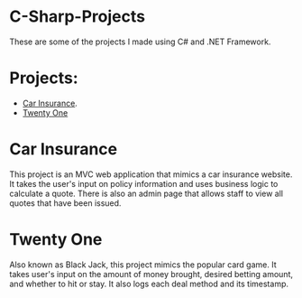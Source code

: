 # C-Sharp-Projects
These are some of the projects I made using C# and .NET Framework.

# Projects:
* [Car Insurance](https://github.com/mdarlow/C-Sharp-Projects/tree/main/CarInsurance).
* [Twenty One](https://github.com/mdarlow/C-Sharp-Projects/tree/main/TwentyOne)

# Car Insurance
This project is an MVC web application that mimics a car insurance website. It takes the 
user's input on policy information and uses business logic to calculate a quote. There 
is also an admin page that allows staff to view all quotes that have been issued.

# Twenty One
Also known as Black Jack, this project mimics the popular card game. It takes user's input 
on the amount of money brought, desired betting amount, and whether to hit or stay. It also 
logs each deal method and its timestamp.
